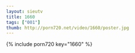 ```yaml
--- 
layout: sieutv
title: 1660
tags: ["001"]
thumb: http://porn720.net/video/1660/poster.jpg
---
```

{% include porn720 key="1660" %} 
